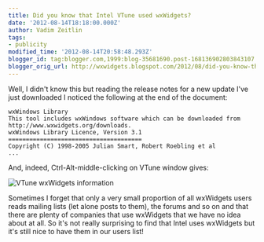 ```yaml
---
title: Did you know that Intel VTune used wxWidgets?
date: '2012-08-14T18:18:00.000Z'
author: Vadim Zeitlin
tags:
- publicity
modified_time: '2012-08-14T20:58:48.293Z'
blogger_id: tag:blogger.com,1999:blog-35681690.post-168136902803843107
blogger_orig_url: http://wxwidgets.blogspot.com/2012/08/did-you-know-that-intel-vtune-used.html
---
```


Well, I didn't know this but reading the release notes for a new update I've
just downloaded I noticed the following at the end of the document:

    wxWindows Library
    This tool includes wxWindows software which can be downloaded from
    http://www.wxwidgets.org/downloads.
    wxWindows Library Licence, Version 3.1
    ======================================
    Copyright (C) 1998-2005 Julian Smart, Robert Roebling et al
    ...

And, indeed, Ctrl-Alt-middle-clicking on VTune window gives:

<img src="vtune_wx.png" class="img-fluid" alt="VTune wxWidgets information">

Sometimes I forget that only a very small proportion of all wxWidgets users
reads mailing lists (let alone posts to them), the forums and so on and that
there are plenty of companies that use wxWidgets that we have no idea about at
all. So it's not really surprising to find that Intel uses wxWidgets but it's
still nice to have them in our users list!
